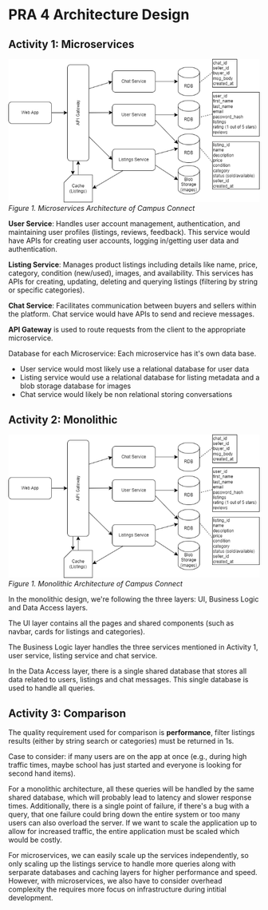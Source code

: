 # PRA 4 Architecture Design

## Activity 1: Microservices

![Activity1](./assets/microservices.png)
_Figure 1. Microservices Architecture of Campus Connect_

**User Service**: Handles user account management, authentication, and maintaining user profiles (listings, reviews, feedback). This service would have APIs for creating user accounts, logging in/getting user data and authentication.

**Listing Service**: Manages product listings including details like name, price, category, condition (new/used), images, and availability. This services has APIs for creating, updating, deleting and querying listings (filtering by string or specific categories).

**Chat Service**: Facilitates communication between buyers and sellers within the platform. Chat service would have APIs to send and recieve messages.

**API Gateway** is used to route requests from the client to the appropriate microservice.

Database for each Microservice: Each microservice has it's own data base. 
- User service would most likely use a relational database for user data
- Listing service would use a relational database for listing metadata and a blob storage database for images
- Chat service would likely be non relational storing conversations


## Activity 2: Monolithic

![Activity2](./assets/monolithic.png)
_Figure 1. Monolithic Architecture of Campus Connect_

In the monolithic design, we're following the three layers: UI, Business Logic and Data Access layers.

The UI layer contains all the pages and shared components (such as navbar, cards for listings and categories).

The Business Logic layer handles the three services mentioned in Activity 1, user service, listing service and chat service.

In the Data Access layer, there is a single shared database that stores all data related to users, listings and chat messages. This single database is used to handle all queries.

## Activity 3: Comparison

The quality requirement used for comparison is **performance**, filter listings results (either by string search or categories) must be returned in 1s.

Case to consider: if many users are on the app at once (e.g., during high traffic times, maybe school has just started and everyone is looking for second hand items).

For a monolithic architecture, all these queries will be handled by the same shared database, which will probably lead to latency and slower response times. Additionally, there is a single point of failure, if there's a bug with a query, that one failure could bring down the entire system or too many users can also overload the server. If we want to scale the application up to allow for increased traffic, the entire application must be scaled which would be costly.

For microservices, we can easily scale up the services independently, so only scaling up the listings service to handle more queries along with serparate databases and caching layers for higher performance and speed. However, with microservices, we also have to consider overhead complexity the requires more focus on infrastructure  during intitial development.

